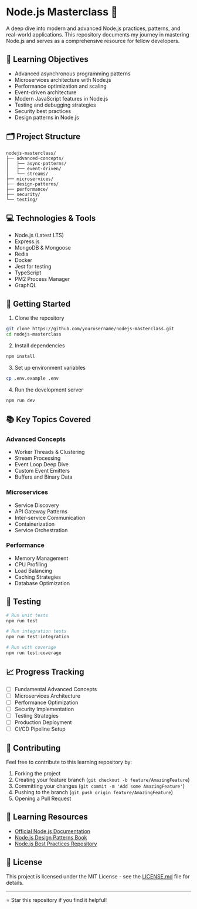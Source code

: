 # Node.js Masterclass 🚀

A deep dive into modern and advanced Node.js practices, patterns, and real-world applications. This repository documents my journey in mastering Node.js and serves as a comprehensive resource for fellow developers.

## 🎯 Learning Objectives

- Advanced asynchronous programming patterns
- Microservices architecture with Node.js
- Performance optimization and scaling
- Event-driven architecture
- Modern JavaScript features in Node.js
- Testing and debugging strategies
- Security best practices
- Design patterns in Node.js

## 🗂 Project Structure

```
nodejs-masterclass/
├── advanced-concepts/
│   ├── async-patterns/
│   ├── event-driven/
│   └── streams/
├── microservices/
├── design-patterns/
├── performance/
├── security/
└── testing/
```

## 💻 Technologies & Tools

- Node.js (Latest LTS)
- Express.js
- MongoDB & Mongoose
- Redis
- Docker
- Jest for testing
- TypeScript
- PM2 Process Manager
- GraphQL

## 🚀 Getting Started

1. Clone the repository
```bash
git clone https://github.com/yourusername/nodejs-masterclass.git
cd nodejs-masterclass
```

2. Install dependencies
```bash
npm install
```

3. Set up environment variables
```bash
cp .env.example .env
```

4. Run the development server
```bash
npm run dev
```

## 📚 Key Topics Covered

### Advanced Concepts
- Worker Threads & Clustering
- Stream Processing
- Event Loop Deep Dive
- Custom Event Emitters
- Buffers and Binary Data

### Microservices
- Service Discovery
- API Gateway Patterns
- Inter-service Communication
- Containerization
- Service Orchestration

### Performance
- Memory Management
- CPU Profiling
- Load Balancing
- Caching Strategies
- Database Optimization

## 🧪 Testing

```bash
# Run unit tests
npm run test

# Run integration tests
npm run test:integration

# Run with coverage
npm run test:coverage
```

## 📈 Progress Tracking

- [ ] Fundamental Advanced Concepts
- [ ] Microservices Architecture
- [ ] Performance Optimization
- [ ] Security Implementation
- [ ] Testing Strategies
- [ ] Production Deployment
- [ ] CI/CD Pipeline Setup

## 🤝 Contributing

Feel free to contribute to this learning repository by:
1. Forking the project
2. Creating your feature branch (`git checkout -b feature/AmazingFeature`)
3. Committing your changes (`git commit -m 'Add some AmazingFeature'`)
4. Pushing to the branch (`git push origin feature/AmazingFeature`)
5. Opening a Pull Request

## 📝 Learning Resources

- [Official Node.js Documentation](https://nodejs.org/docs)
- [Node.js Design Patterns Book](https://www.packtpub.com/product/node-js-design-patterns-third-edition/9781839214110)
- [Node.js Best Practices Repository](https://github.com/goldbergyoni/nodebestpractices)

## 📜 License

This project is licensed under the MIT License - see the [LICENSE.md](LICENSE.md) file for details.

---
⭐ Star this repository if you find it helpful!